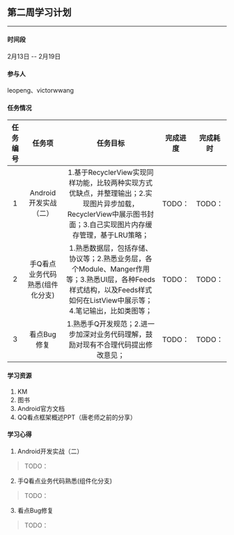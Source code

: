 ## 第二周学习计划
***

#### 时间段
2月13日 -- 2月19日  

#### 参与人
leopeng、victorwwang  

#### 任务情况
|任务编号|任务项|任务目标|完成进度|完成耗时|
|:--:|:--:|:--:|:--:|:--:|
|1|Android开发实战（二）|1.基于RecyclerView实现同样功能，比较两种实现方式优缺点，并整理输出；2.实现图片异步加载，RecyclerView中展示图书封面；3.自己实现图片内存缓存管理，基于LRU策略；|TODO：|TODO：|
|2|手Q看点业务代码熟悉(组件化分支)|1.熟悉数据层，包括存储、协议等；2.熟悉业务层，各个Module、Manger作用等；3.熟悉UI层，各种Feeds样式结构，以及Feeds样式如何在ListView中展示等；4.笔记输出，比如类图等；|TODO：|TODO：|
|3|看点Bug修复|1.熟悉手Q开发规范；2.进一步加深对业务代码理解，鼓励对现有不合理代码提出修改意见；|TODO：|TODO：|

#### 学习资源
1. KM
2. 图书
3. Android官方文档
4. QQ看点框架概述PPT（唐老师之前的分享）

#### 学习心得

1. Android开发实战（二）
> TODO：

2. 手Q看点业务代码熟悉(组件化分支)
> TODO：

3. 看点Bug修复
> TODO：